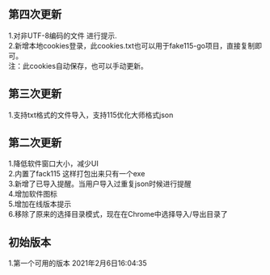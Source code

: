 
## 第四次更新
1.对非UTF-8编码的文件 进行提示.    
2.新增本地cookies登录，此cookies.txt也可以用于fake115-go项目，直接复制即可。    
   注：此cookies自动保存，也可以手动更新。    

## 第三次更新
1.支持txt格式的文件导入，支持115优化大师格式json  
## 第二次更新
1.降低软件窗口大小，减少UI    
2.内置了fack115 这样打包出来只有一个exe    
3.新增了已导入提醒。当用户导入过重复json时候进行提醒    
4.增加软件图标    
5.增加在线版本提示    
6.移除了原来的选择目录模式，现在在Chrome中选择导入/导出目录了    

## 初始版本
1.第一个可用的版本 2021年2月6日16:04:35